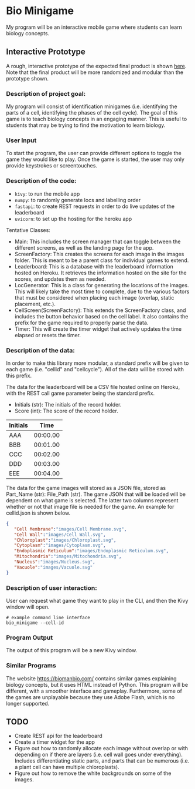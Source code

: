 # Bio Minigame
My program will be an interactive mobile game where students can learn biology concepts.

## Interactive Prototype
A rough, interactive prototype of the expected final product is shown [here](https://www.figma.com/proto/7XvpD9wcgbdx1VMqmJGULq/Cell-Memorization?node-id=0%3A3&frame-preset-name=Desktop&scaling=scale-down). Note that the final product will be more randomized and modular than the prototype shown.

### Description of project goal:
My program will consist of identification minigames (i.e. identifying the parts of a cell, identifying the phases of the cell cycle). The goal of this game is to teach biology concepts in an engaging manner. This is useful to students that may be trying to find the motivation to learn biology.

### User Input
To start the program, the user can provide different options to toggle the game they would like to play. Once the game is started, the user may only provide keystrokes or screentouches.

### Description of the code:
 - `kivy`: to run the mobile app
 - `numpy`: to randomly generate locs and labelling order
 - `fastapi`: to create REST requests in order to do live updates of the leaderboard
 - `uvicorn`: to set up the hosting for the heroku app

Tentative Classes:
- Main: This includes the screen manager that can toggle between the different screens, as well as the landing page for the app.
- ScreenFactory: This creates the screens for each image in the images folder. This is meant to be a parent class for individual games to extend.
- Leaderboard: This is a database with the leaderboard information hosted on Heroku. It retrieves the information hosted on the site for the scores, and updates them as needed.
- LocGenerator: This is a class for generating the locations of the images. This will likely take the most time to complete, due to the various factors that must be considered when placing each image (overlap, static placement, etc.).
- CellScreen(ScreenFactory): This extends the ScreenFactory class, and includes the button behavior based on the cell label. It also contains the prefix for the game required to properly parse the data.
- Timer: This will create the timer widget that actively updates the time elapsed or resets the timer.

### Description of the data:
In order to make this library more modular, a standard prefix will be given to each game (i.e. "cellid" and "cellcycle"). All of the data will be stored with this prefix.

The data for the leaderboard will be a CSV file hosted online on Heroku, with the REST call game parameter being the standard prefix.
- Initials (str): The initials of the record holder.
- Score (int): The score of the record holder.

| Initials | Time     |
|----------|----------|
| AAA      | 00:00.00 |
| BBB      | 00:01.00 |
| CCC      | 00:02.00 |
| DDD      | 00:03.00 |
| EEE      | 00:04.00 |

The data for the game images will stored as a JSON file, stored as Part_Name (str): File_Path (str). The game JSON that will be loaded will be dependent on what game is selected. The latter two columns represent whether or not that image file is needed for the game. An example for cellid.json is shown below.

```json
{
   "Cell Membrane":"images/Cell Membrane.svg",
   "Cell Wall":"images/Cell Wall.svg",
   "Chloroplast":"images/Chloroplast.svg",
   "Cytoplasm":"images/Cytoplasm.svg",
   "Endoplasmic Reticulum":"images/Endoplasmic Reticulum.svg",
   "Mitochondria":"images/Mitochondria.svg",
   "Nucleus":"images/Nucleus.svg",
   "Vacuole":"images/Vacuole.svg"
}
```

### Description of user interaction:
User can request what game they want to play in the CLI, and then the Kivy window will open.
```
# example command line interface
bio_minigame --cell-id
```

### Program Output
The output of this program will be a new Kivy window.

### Similar Programs
The website https://biomanbio.com/ contains similar games explaining biology concepts, but it uses HTML instead of Python. This program will be different, with a smoother interface and gameplay. Furthermore, some of the games are unplayable because they use Adobe Flash, which is no longer supported.

## TODO
 - Create REST api for the leaderboard
 - Create a timer widget for the app
 - Figure out how to randomly allocate each image without overlap or with depending on if there are layers (i.e. cell wall goes under everything). Includes differentiating static parts, and parts that can be numerous (i.e. a plant cell can have multiple chloroplasts).
 - Figure out how to remove the white backgrounds on some of the images.
